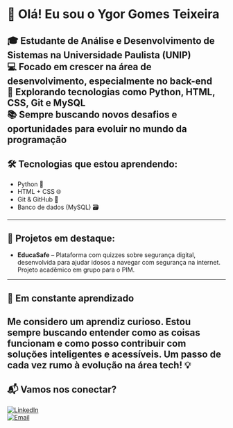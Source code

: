 # 👋 Olá! Eu sou o Ygor Gomes Teixeira

🎓 Estudante de Análise e Desenvolvimento de Sistemas na Universidade Paulista (UNIP)  
💻 Focado em crescer na área de desenvolvimento, especialmente no back-end  
🚀 Explorando tecnologias como Python, HTML, CSS, Git e MySQL  
📚 Sempre buscando novos desafios e oportunidades para evoluir no mundo da programação
--------------------------------------------------------------------------------------
## 🛠️ Tecnologias que estou aprendendo:
- Python 🐍  
- HTML + CSS 🌐  
- Git & GitHub 🔧  
- Banco de dados (MySQL) 🗃️  
--------------------------------------------------------------------------------------
## 📌 Projetos em destaque:
- **EducaSafe** – Plataforma com quizzes sobre segurança digital, desenvolvida para ajudar idosos a navegar com segurança na internet. Projeto acadêmico em grupo para o PIM.
--------------------------------------------------------------------------------------
## 🧠 Em constante aprendizado
Me considero um aprendiz curioso. Estou sempre buscando entender como as coisas funcionam e como posso contribuir com soluções inteligentes e acessíveis. Um passo de cada vez rumo à evolução na área tech! 💡
--------------------------------------------------------------------------------------
## 📬 Vamos nos conectar?
[![LinkedIn](https://img.shields.io/badge/LinkedIn-blue?style=for-the-badge&logo=linkedin)](https://www.linkedin.com/in/ygor-gomes-teixeira-42b662361)  
[![Email](https://img.shields.io/badge/Email-ygormix007@gmail.com-red?style=for-the-badge&logo=gmail)](mailto:ygormix007@gmail.com)

